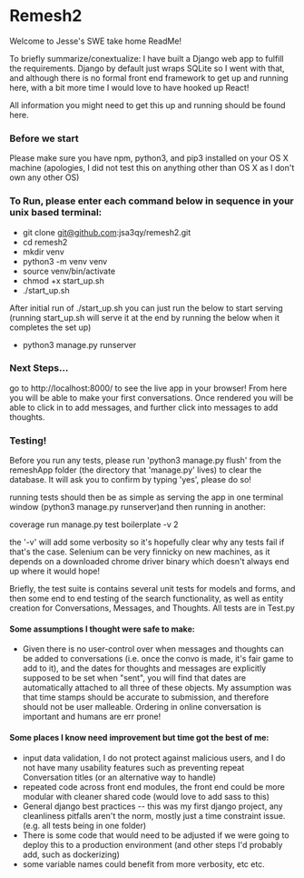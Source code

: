 # Remesh2

Welcome to Jesse's SWE take home ReadMe!

To briefly summarize/conextualize: I have built a Django web app to fulfill the requirements. Django by default just wraps SQLite so I went with that, and although there is no formal front end framework to get up and running here, with a bit more time I would love to have hooked up React!

All information you might need to get this up and running should be found here.

### Before we start
Please make sure you have npm, python3, and pip3 installed on your OS X machine (apologies, I did not test this on anything other than OS X as I don't own any other OS)

### To Run, please enter each command below in sequence in your unix based terminal:

* git clone git@github.com:jsa3qy/remesh2.git
* cd remesh2
* mkdir venv
* python3 -m venv venv
* source venv/bin/activate
* chmod +x start_up.sh
* ./start_up.sh

After initial run of ./start_up.sh you can just run the below to start serving (running start_up.sh will serve it at the end by running the below when it completes the set up)

* python3 manage.py runserver

### Next Steps...

go to http://localhost:8000/ to see the live app in your browser! From here you will be able to make your first conversations. Once rendered you will be able to click in to add messages, and further click into messages to add thoughts. 

### Testing!

Before you run any tests, please run 'python3 manage.py flush' from the remeshApp folder (the directory that 'manage.py' lives) to clear the database. It will ask you to confirm by typing 'yes', please do so!

running tests should then be as simple as serving the app in one terminal window (python3 manage.py runserver)and then running in another:

coverage run manage.py test boilerplate -v 2

the '-v' will add some verbosity so it's hopefully clear why any tests fail if that's the case. Selenium can be very finnicky on new machines, as it depends on a downloaded chrome driver binary which doesn't always end up where it would hope!

Briefly, the test suite is contains several unit tests for models and forms, and then some end to end testing of the search functionality, as well as entity creation for Conversations, Messages, and Thoughts. All tests are in Test.py

#### Some assumptions I thought were safe to make:
- Given there is no user-control over when messages and thoughts can be added to conversations (i.e. once the convo is made, it's fair game to add to it), and the dates for thoughts and messages are explicitly supposed to be set when "sent", you will find that dates are automatically attached to all three of these objects. My assumption was that time stamps should be accurate to submission, and therefore should not be user malleable. Ordering in online conversation is important and humans are err prone!

#### Some places I know need improvement but time got the best of me:
- input data validation, I do not protect against malicious users, and I do not have many usability features such as preventing repeat Conversation titles (or an alternative way to handle)
- repeated code across front end modules, the front end could be more modular with cleaner shared code (would love to add sass to this)
- General django best practices -- this was my first django project, any cleanliness pitfalls aren't the norm, mostly just a time constraint issue. (e.g. all tests being in one folder)
- There is some code that would need to be adjusted if we were going to deploy this to a production environment (and other steps I'd probably add, such as dockerizing)
- some variable names could benefit from more verbosity, etc etc.
